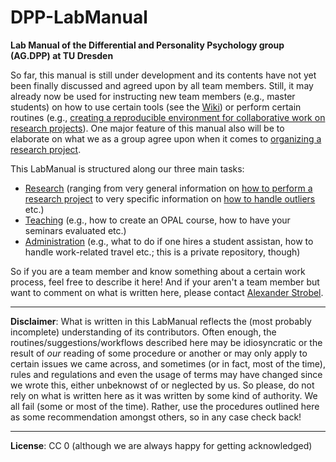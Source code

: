 # DPP-LabManual

**Lab Manual of the Differential and Personality Psychology group (AG.DPP) at TU Dresden**

<!-- For now, I call it the Lab Manual "Miranda" and the one who detects this pun is rewarded with a bottle of wine -->

So far, this manual is still under development and its contents have not yet been finally discussed and agreed upon by all team members. Still, it may already now be used for instructing new team members (e.g., master students) on how to use certain tools (see the [Wiki](https://github.com/alex-strobel/DPP-LabManual/wiki)) or perform certain routines (e.g., [creating a reproducible environment for collaborative work on research projects](https://github.com/alex-strobel/DPP-LabManual/blob/main/Research/Administration/GitHub/GitHub_and_renv_long.md)). One major feature of this manual also will be to elaborate on what we as a group agree upon when it comes to [organizing a research project](https://github.com/alex-strobel/DPP-LabManual/tree/main/Research/Administration/Research-Workflow).

This LabManual is structured along our three main tasks:

- [Research](https://github.com/alex-strobel/DPP-LabManual/tree/main/Research) (ranging from very general information on [how to perform a research project](https://github.com/alex-strobel/DPP-LabManual/tree/main/Research/Administration/Research-Workflow) to very specific information on [how to handle outliers](https://github.com/alex-strobel/DPP-LabManual/wiki/Outliers) etc.)
- [Teaching](https://github.com/alex-strobel/DPP-LabManual/tree/main/Teaching) (e.g., how to create an OPAL course, how to have your seminars evaluated etc.)
- [Administration](https://github.com/alex-strobel/DPP-LabManual-Administration) (e.g., what to do if one hires a student assistan, how to handle work-related travel  etc.; this is a private repository, though)

So if you are a team member and know something about a certain work process, feel free to describe it here! And if your aren't a team member but want to comment on what is written here, please contact [Alexander Strobel](mailto:alexander.strobel@tu-dresden.de).

---

**Disclaimer**: What is written in this LabManual reflects the (most probably incomplete) understanding of its contributors. Often enough, the routines/suggestions/workflows described here may be idiosyncratic or the result of *our* reading of some procedure or another or may only apply to certain issues we came across, and sometimes (or in fact, most of the time), rules and regulations and even the usage of terms may have changed since we wrote this, either unbeknowst of or neglected by us. So please, do not rely on what is written here as it was written by some kind of authority. We all fail (some or most of the time). Rather, use the procedures outlined here as some recommendation amongst others, so in any case check back!

---

**License**: CC 0 (although we are always happy for getting acknowledged)
